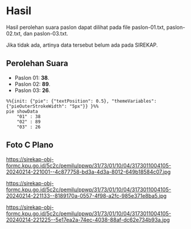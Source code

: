 # Hasil

Hasil perolehan suara paslon dapat dilihat pada file paslon-01.txt, paslon-02.txt, dan paslon-03.txt.

Jika tidak ada, artinya data tersebut belum ada pada SIREKAP.

## Perolehan Suara

 * Paslon 01: **38**.
 * Paslon 02: **89**.
 * Paslon 03: **26**.

```mermaid
%%{init: {"pie": {"textPosition": 0.5}, "themeVariables": {"pieOuterStrokeWidth": "5px"}} }%%
pie showData
    "01" : 38
    "02" : 89
    "03" : 26
```
## Foto C Plano

https://sirekap-obj-formc.kpu.go.id/5c2c/pemilu/ppwp/31/73/01/10/04/3173011004105-20240214-221001--4c877758-bd3a-4d3a-8012-649b18584c07.jpg

https://sirekap-obj-formc.kpu.go.id/5c2c/pemilu/ppwp/31/73/01/10/04/3173011004105-20240214-221133--8189170a-0557-4f98-a2fc-985e371e8ba5.jpg

https://sirekap-obj-formc.kpu.go.id/5c2c/pemilu/ppwp/31/73/01/10/04/3173011004105-20240214-221225--5e17ea2a-74ec-4038-88af-dc62e734b93a.jpg
